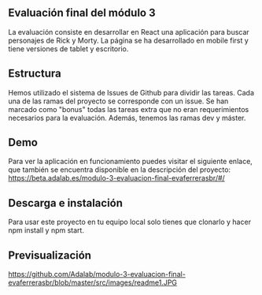 ## Evaluación final del módulo 3

La evaluación consiste en desarrollar en React una aplicación para buscar personajes de Rick y Morty. La página se ha desarrollado en mobile first y tiene versiones de tablet y escritorio.

## Estructura

Hemos utilizado el sistema de Issues de Github para dividir las tareas. Cada una de las ramas del proyecto se corresponde con un issue. Se han marcado como "bonus" todas las tareas extra que no eran requerimientos necesarios para la evaluación. Además, tenemos las ramas dev y máster.

## Demo

Para ver la aplicación en funcionamiento puedes visitar el siguiente enlace, que también se encuentra disponible en la descripción del proyecto:
https://beta.adalab.es/modulo-3-evaluacion-final-evaferrerasbr/#/

## Descarga e instalación

Para usar este proyecto en tu equipo local solo tienes que clonarlo y hacer npm install y npm start.

## Previsualización

https://github.com/Adalab/modulo-3-evaluacion-final-evaferrerasbr/blob/master/src/images/readme1.JPG
